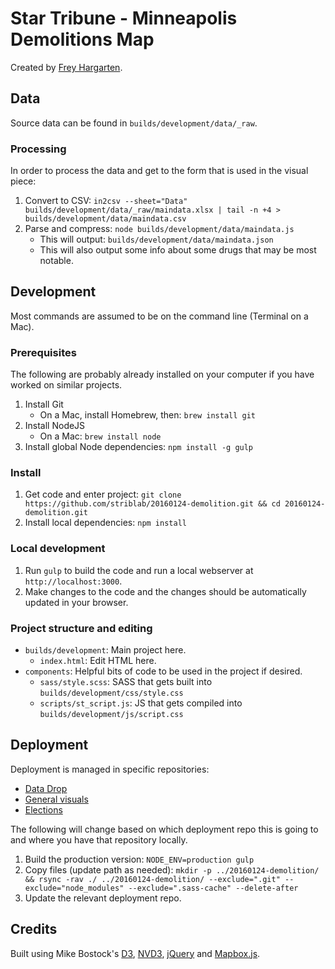 # Star Tribune - Minneapolis Demolitions Map

Created by [Frey Hargarten](https://github.com/jeffhargarten).

## Data

Source data can be found in `builds/development/data/_raw`.

### Processing

In order to process the data and get to the form that is used in the visual piece:

1. Convert to CSV: `in2csv --sheet="Data" builds/development/data/_raw/maindata.xlsx | tail -n +4 > builds/development/data/maindata.csv`
2. Parse and compress: `node builds/development/data/maindata.js`
    * This will output: `builds/development/data/maindata.json`
    * This will also output some info about some drugs that may be most notable.

## Development

Most commands are assumed to be on the command line (Terminal on a Mac).

### Prerequisites

The following are probably already installed on your computer if you have worked on similar projects.

1. Install Git
    * On a Mac, install Homebrew, then: `brew install git`
2. Install NodeJS
    * On a Mac: `brew install node`
3. Install global Node dependencies: `npm install -g gulp`

### Install

1. Get code and enter project: `git clone https://github.com/striblab/20160124-demolition.git && cd 20160124-demolition.git`
2. Install local dependencies: `npm install`

### Local development

1. Run `gulp` to build the code and run a local webserver at `http://localhost:3000`.
2. Make changes to the code and the changes should be automatically updated in your browser.

### Project structure and editing

* `builds/development`: Main project here.
    * `index.html`: Edit HTML here.
* `components`: Helpful bits of code to be used in the project if desired.
    * `sass/style.scss`: SASS that gets built into `builds/development/css/style.css`
    * `scripts/st_script.js`: JS that gets compiled into `builds/development/js/script.css`


## Deployment

Deployment is managed in specific repositories:

* [Data Drop](https://github.com/striblab/datadrop)
* [General visuals](https://github.com/striblab/startribune_dataviz)
* [Elections](https://github.com/striblab/2016election)

The following will change based on which deployment repo this is going to and where you have that repository locally.

1. Build the production version: `NODE_ENV=production gulp`
2. Copy files (update path as needed): `mkdir -p ../20160124-demolition/ && rsync -rav ./ ../20160124-demolition/ --exclude=".git" --exclude="node_modules" --exclude=".sass-cache" --delete-after`
3. Update the relevant deployment repo.

## Credits

Built using Mike Bostock's [D3](https://github.com/mbostock/d3), [NVD3](http://nvd3.org/), [jQuery](https://github.com/jquery/jquery) and [Mapbox.js](https://www.mapbox.com/mapbox.js/api/v2.2.4/).